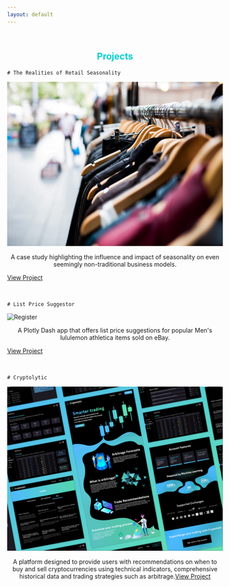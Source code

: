 ```yaml
---
layout: default
---
```

<br>

<h2 style='color:DarkTurquoise;text-align:center'>Projects</h2>

```
# The Realities of Retail Seasonality
```

![Retail](/assets/img/ebay_retail_resize.PNG)

<p style='text-align:center'>A case study highlighting the influence and impact of seasonality on even seemingly non-traditional business models.</p>

[View Project](https://medium.com/@bickell.taylor/a-case-study-what-3-000-sales-on-ebay-taught-me-about-the-realities-of-retail-seasonality-85bc9421e2f4)

<br>

```
# List Price Suggestor
```

![Register](/assets/img/list_price.png)

<p style='text-align:center'>A Plotly Dash app that offers list price suggestions for popular Men's lululemon athletica items sold on eBay.</p>

[View Project](https://list-price-suggestor.herokuapp.com/)

<br>

```
# Cryptolytic
```

![Cryptolytic](/assets/img/Cryptolytic_App.PNG)


<p style='text-align:center'>A platform designed to provide users with recommendations on when to buy and sell cryptocurrencies using technical indicators, comprehensive historical data and trading strategies such as arbitrage.<a href='https://medium.com/@bickell.taylor/lambda-labs-introducing-cryptolytic-b9510f734a5f'>View Project</a></p>
